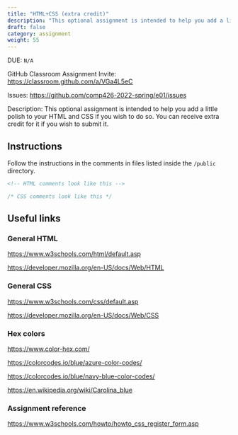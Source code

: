 ```yaml
---
title: "HTML+CSS (extra credit)"
description: "This optional assignment is intended to help you add a little polish to your HTML and CSS if you wish to do so. You can receive extra credit for it if you wish to submit it."
draft: false
category: assignment
weight: 55
---
```


DUE: `N/A`

GitHub Classroom Assignment Invite: https://classroom.github.com/a/VGa4L5eC

Issues: https://github.com/comp426-2022-spring/e01/issues

Description: This optional assignment is intended to help you add a little polish to your HTML and CSS if you wish to do so. You can receive extra credit for it if you wish to submit it.

## Instructions

Follow the instructions in the comments in files listed inside the `/public` directory.

```html
<!-- HTML comments look like this -->
```

```css
/* CSS comments look like this */
```

## Useful links

### General HTML 

https://www.w3schools.com/html/default.asp

https://developer.mozilla.org/en-US/docs/Web/HTML

### General CSS

https://www.w3schools.com/css/default.asp

https://developer.mozilla.org/en-US/docs/Web/CSS

### Hex colors

https://www.color-hex.com/

https://colorcodes.io/blue/azure-color-codes/

https://colorcodes.io/blue/navy-blue-color-codes/

https://en.wikipedia.org/wiki/Carolina_blue

### Assignment reference

https://www.w3schools.com/howto/howto_css_register_form.asp
